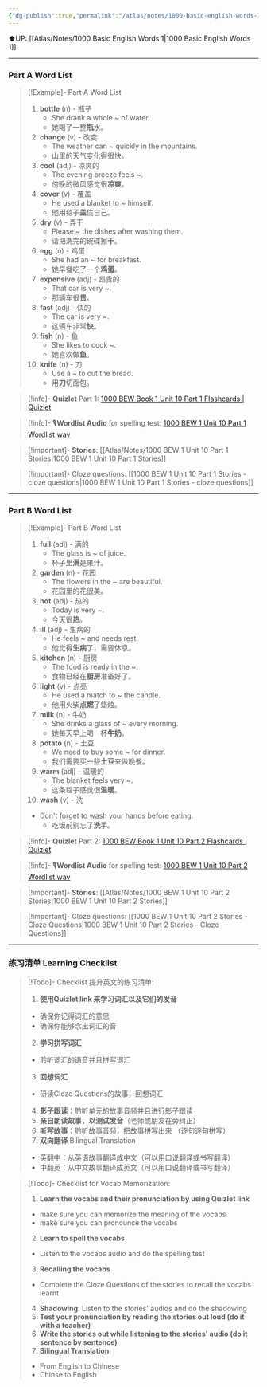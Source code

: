 ```yaml
---
{"dg-publish":true,"permalink":"/atlas/notes/1000-basic-english-words-1-unit-10/"}
---
```


⬆️UP: [[Atlas/Notes/1000 Basic English Words 1\|1000 Basic English Words 1]]

---
### Part A Word List

> [!Example]- Part A Word List
> 1. **bottle** (n) - 瓶子  
>     - She drank a whole ~ of water.  
>     - 她喝了一整**瓶**水。
> 2. **change** (v) - 改变  
>     - The weather can ~ quickly in the mountains.  
>     - 山里的天气变化得很快。
> 3. **cool** (adj) - 凉爽的  
>     - The evening breeze feels ~.  
>     - 傍晚的微风感觉很**凉爽**。
> 4. **cover** (v) - 覆盖  
>     - He used a blanket to ~ himself.  
>     - 他用毯子**盖**住自己。
> 5. **dry** (v) - 弄干  
>     - Please ~ the dishes after washing them.  
>     - 请把洗完的碗碟擦**干**。
> 6. **egg** (n) - 鸡蛋  
>     - She had an ~ for breakfast.  
>     - 她早餐吃了一个**鸡蛋**。
> 7. **expensive** (adj) - 昂贵的  
>     - That car is very ~.  
>     - 那辆车很**贵**。
> 8. **fast** (adj) - 快的  
>     - The car is very ~.  
>     - 这辆车非常**快**。
> 9. **fish** (n) - 鱼  
>     - She likes to cook ~.  
>     - 她喜欢做**鱼**。
> 10. **knife** (n) - 刀  
>     - Use a ~ to cut the bread.  
>     - 用**刀**切面包。


> [!info]- **Quizlet** Part 1: [1000 BEW Book 1 Unit 10 Part 1 Flashcards | Quizlet](https://quizlet.com/my/938420830/1000-bew-book-1-unit-10-part-1-flash-cards/?i=1vbzw5&x=1jqt)

> [!info]- 🎙️**Wordlist Audio** for spelling test: [1000 BEW 1 Unit 10 Part 1 Wordlist.wav](https://drive.google.com/file/d/1CCnVlr6vDtxp4Ng8y1iaKjdhXrnlkiMK/view?usp=drive_link)

> [!important]- **Stories**: [[Atlas/Notes/1000 BEW 1 Unit 10 Part 1 Stories\|1000 BEW 1 Unit 10 Part 1 Stories]]

> [!important]- Cloze questions: [[1000 BEW 1 Unit 10 Part 1 Stories - cloze questions\|1000 BEW 1 Unit 10 Part 1 Stories - cloze questions]]

---
### Part B Word List


> [!Example]- Part B Word List
> 1. **full** (adj) - 满的  
>     - The glass is ~ of juice.  
>     - 杯子里**满**是果汁。
> 2. **garden** (n) - 花园  
>     - The flowers in the ~ are beautiful.  
>     - 花园里的花很美。
> 3. **hot** (adj) - 热的  
>     - Today is very ~.  
>     - 今天很**热**。
> 4. **ill** (adj) - 生病的  
>     - He feels ~ and needs rest.  
>     - 他觉得**生病**了，需要休息。
> 5. **kitchen** (n) - 厨房  
>     - The food is ready in the ~.  
>     - 食物已经在**厨房**准备好了。
> 6. **light** (v) - 点亮  
>     - He used a match to ~ the candle.  
>     - 他用火柴**点燃**了蜡烛。
> 7. **milk** (n) - 牛奶  
>     - She drinks a glass of ~ every morning.  
>     - 她每天早上喝一杯**牛奶**。
> 8. **potato** (n) - 土豆  
>     - We need to buy some ~ for dinner.  
>     - 我们需要买一些**土豆**来做晚餐。
> 9. **warm** (adj) - 温暖的  
>     - The blanket feels very ~.  
>     - 这条毯子感觉很**温暖**。
> 10. **wash** (v) - 洗  
> 	- Don't forget to wash your hands before eating.  
>     - 吃饭前别忘了**洗**手。

> [!info]- **Quizlet** Part 2: [1000 BEW Book 1 Unit 10 Part 2 Flashcards | Quizlet](https://quizlet.com/my/938421706/1000-bew-book-1-unit-10-part-2-flash-cards/?i=1vbzw5&x=1jqt)

> [!info]- 🎙️**Wordlist Audio** for spelling test: [1000 BEW 1 Unit 10 Part 2 Wordlist.wav](https://drive.google.com/file/d/1tpmD6L8n2Qwm9udaM_Tjbx5aj57R87aL/view?usp=drive_link)

> [!important]- **Stories**: [[Atlas/Notes/1000 BEW 1 Unit 10 Part 2 Stories\|1000 BEW 1 Unit 10 Part 2 Stories]]

> [!important]- Cloze questions: [[1000 BEW 1 Unit 10 Part 2 Stories - Cloze Questions\|1000 BEW 1 Unit 10 Part 2 Stories - Cloze Questions]]


---- 
### 练习清单 Learning Checklist

> [!Todo]- Checklist 提升英文的练习清单:
> 1. **使用Quizlet link 来学习词汇以及它们的发音** 
>	- 确保你记得词汇的意思 
>	- 确保你能够念出词汇的音 
> 2. **学习拼写词汇** 
>	- 聆听词汇的语音并且拼写词汇 
> 3. **回想词汇**
>	- 研读Cloze Questions的故事，回想词汇 
> 4. **影子跟读**：聆听单元的故事音频并且进行影子跟读 
> 5. **亲自朗读故事，以测试发音**（老师或朋友在旁纠正）
> 6. **听写故事**：聆听故事音频，把故事拼写出来 （逐句逐句拼写）
> 7. **双向翻译** Bilingual Translation 
>	- 英翻中：从英语故事翻译成中文（可以用口说翻译或书写翻译）
>	- 中翻英：从中文故事翻译成英文（可以用口说翻译或书写翻译）

> [!Todo]- Checklist for Vocab Memorization:
> 
> 1. **Learn the vocabs and their pronunciation by using Quizlet link**
>	- make sure you can memorize the meaning of the vocabs
>	- make sure you can pronounce the vocabs
> 2. **Learn to spell the vocabs**
>	- Listen to the vocabs audio and do the spelling test
> 3. **Recalling the vocabs**
>	- Complete the Cloze Questions of the stories to recall the vocabs learnt
> 4. **Shadowing**: Listen to the stories' audios and do the shadowing
> 5. **Test your pronunciation by reading the stories out loud (do it with a teacher)**
> 6. **Write the stories out while listening to the stories' audio (do it sentence by sentence)**
> 7. **Bilingual Translation** 
> 	- From English to Chinese
> 	- Chinse to English


